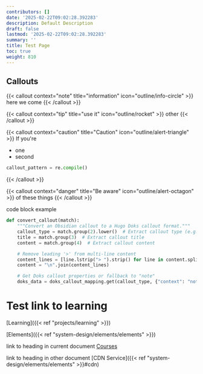 ```yaml
---
contributors: []
date: '2025-02-22T09:02:28.392283'
description: Default Description
draft: false
lastmod: '2025-02-22T09:02:28.392283'
summary: ''
title: Test Page
toc: true
weight: 810
---
```


## Callouts

{{< callout context="note" title="information" icon="outline/info-circle" >}}
here we come
{{< /callout >}}

{{< callout context="tip" title="use it" icon="outline/rocket" >}}
other
{{< /callout >}}

{{< callout context="caution" title="Caution" icon="outline/alert-triangle" >}}
If you're

- one
- second

```python
callout_pattern = re.compile()
```

{{< /callout >}}

{{< callout context="danger" title="Be aware" icon="outline/alert-octagon" >}}
of these things
{{< /callout >}}

code block example

```python {title="Installing dependencies…"}
def convert_callout(match):
    """Convert an Obsidian callout to a Hugo Doks callout format."""
    callout_type = match.group(2).lower()  # Extract callout type (e.g., "info")
    title = match.group(3)  # Extract callout title
    content = match.group(4)  # Extract callout content

    # Remove leading '>' from multi-line content
    content_lines = [line.lstrip("> ").strip() for line in content.split("\n") if line.startswith(">")]
    content = "\n".join(content_lines)

    # Get Doks callout properties or fallback to "note"
    doks_data = doks_callout_mapping.get(callout_type, {"context": "note", "icon": "outline/info-circle"})

```

# Test link to learning

[Learning]({{< ref "projects/learning" >}})

[Elements]({{< ref "system-design/elements/elements" >}})

link to heading in current document
[Courses](#courses)

link to heading in other document
[CDN Service]({{< ref "system-design/elements/elements" >}}#cdn)
